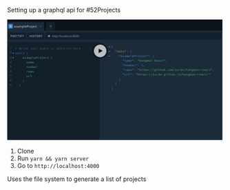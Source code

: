 Setting up a graphql api for #52Projects 

<img src="./screen.png" 
alt="Screen grab of graphql playground" width="500" />

1. Clone
2. Run `yarn && yarn server`
3. Go to `http://localhost:4000`

Uses the file system to generate a list of projects
